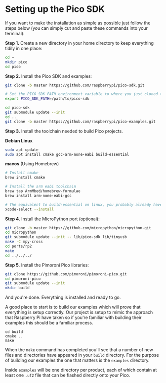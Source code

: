 # Setting up the Pico SDK

If you want to make the installation as simple as possible just follow the steps below (you can simply cut and paste these commands into your terminal):

**Step 1.** Create a new directory in your home directory to keep everything tidily in one place:

```bash
cd ~
mkdir pico
cd pico
```

**Step 2.** Install the Pico SDK and examples:

```bash
git clone -b master https://github.com/raspberrypi/pico-sdk.git

# Set the PICO_SDK_PATH environment variable to where you just cloned the repo.
export PICO_SDK_PATH=/path/to/pico-sdk

cd pico-sdk
git submodule update --init
cd ..
git clone -b master https://github.com/raspberrypi/pico-examples.git
```


**Step 3.** Install the toolchain needed to build Pico projects.


**Debian Linux**
```bash
sudo apt update
sudo apt install cmake gcc-arm-none-eabi build-essential
```

**macos** (Using Homebrew)
```bash
# Install cmake
brew install cmake

# Install the arm eabi toolchain
brew tap ArmMbed/homebrew-formulae
brew install arm-none-eabi-gcc

# The equivalent to build-essential on linux, you probably already have this.
xcode-select --install
```

**Step 4.** Install the MicroPython port (optional):

```bash
git clone -b master https://github.com/micropython/micropython.git
cd micropython
git submodule update --init -- lib/pico-sdk lib/tinyusb
make -C mpy-cross
cd ports/rp2
make
cd ../../../
```
**Step 5.** Install the Pimoroni Pico libraries:

```bash
git clone https://github.com/pimoroni/pimoroni-pico.git
cd pimoroni-pico
git submodule update --init
mkdir build
```

And you're done. Everything is installed and ready to go.

A good place to start is to build our examples which will prove that everything is setup correctly. Our project is setup to mimic the approach that Raspberry Pi have taken so if you're familiar with building their examples this should be a familiar process.

```
cd build
cmake ..
make
```

When the `make` command has completed you'll see that a number of new files and directories have appeared in your `build` directory. For the purpose of building our examples the one that matters is the `examples` directory.

Inside `examples` will be one directory per product, each of which contain at least one `.uf2` file that can be flashed directly onto your Pico.
